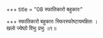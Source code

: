 +++
title = "08 स्फातिकारो बहुकारः"

+++
स्फातिकारो बहुकारः स्फिरस्फोष्टायमक्षितः ।  
खलो ज्येष्ठो विभुः प्रभुः ॥९॥